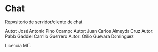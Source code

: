 Chat
====

Repositorio de servidor/cliente de chat

 Autor: José Antonio Pino Ocampo
 Autor: Juan Carlos Almeyda Cruz
 Autor: Pablo Gaddiel Carrillo Guerrero
 Autor: Otilio Guevara Dominguez
 
 Licencia MIT.